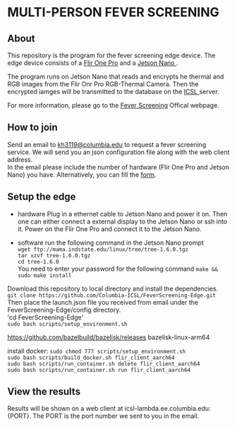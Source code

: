 # MULTI-PERSON FEVER SCREENING

## About
This repository is the program for the fever screening edge device. The edge device consists of a <a href="https://www.amazon.com/FLIR-Thermal-Imaging-Microfiber-Cleaning/dp/B07NS5WNRD/" target="_blank">Flir One Pro</a> and a <a href="https://usedipaq.com/products/nvidia-jetson-nano-developer-kit-2gb" target="_blank">Jetson Nano </a>.

The program runs on Jetson Nano that reads and encrypts he thermal and RGB images from the Flir Onr Pro RGB-Thermal Camera. Then the encrypted iamges will be transmitted to the database on the <a href="http://icsl.ee.columbia.edu/" target="_blank">ICSL </a> server.

For more information, please go to the <a href="http://icsl.ee.columbia.edu/FeverScreening/" target="_blank">Fever Screening</a> Offical webpage.

## How to join
Send an email to kh3119@columbia.edu to request a fever screening service. We will send you an json configuration file along with the web client address. \
In the email please include the number of hardware (Flir One Pro and Jetson Nano) you have.
Alternatively, you can fill the <a href="https://forms.gle/HrrUpZk58gDJknvZ8" target="_blank">form</a>.


## Setup the edge
* hardware
Plug in a ethernet cable to Jetson Nano and power it on. Then one can either connect a external display to the Jetson Nano or ssh into it.
Power on the Flir One Pro and connect it to the Jetson Nano.

* software
run the following command in the Jetson Nano prompt\
`wget ftp://mama.indstate.edu/linux/tree/tree-1.6.0.tgz`\
`tar xzvf tree-1.6.0.tgz`\
`cd tree-1.6.0`\
You need to enter your password for the following command
`make && sudo make install`

Download this repository to local directory and install the dependencies.\
`git clone https://github.com/Columbia-ICSL/FeverScreening-Edge.git`\
Then place the launch.json file you received from email under the FeverScreening-Edge/config directory.\
'cd FeverScreening-Edge'\
`sudo bash scripts/setup_environment.sh`

https://github.com/bazelbuild/bazelisk/releases bazelisk-linux-arm64

install docker:
`sudo chmod 777 scripts/setup_environment.sh`\
`sudo bash scripts/build_docker.sh flir_client_aarch64`\
`sudo bash scripts/run_container.sh delete flir_client_aarch64`\
`sudo bash scripts/run_container.sh run flir_client_aarch64`

## View the results
Results will be shown on a web client at icsl-lambda.ee.columbia.edu:{PORT}. The PORT is the port number we sent to you in the email.
